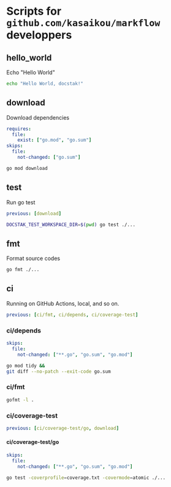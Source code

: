# Scripts for `github.com/kasaikou/markflow` developpers

## hello_world

Echo "Hello World"

```sh
echo "Hello World, docstak!"
```

## download

Download dependencies

```yaml:docstak.yml
requires:
  file:
    exist: ["go.mod", "go.sum"]
skips:
  file:
    not-changed: ["go.sum"]
```

```sh
go mod download
```

## test

Run go test

```yaml:docstak.yml
previous: [download]
```

```sh
DOCSTAK_TEST_WORKSPACE_DIR=$(pwd) go test ./...
```

## fmt

Format source codes

```sh
go fmt ./...
```

## ci

Running on GitHub Actions, local, and so on.

```yaml:docstak.yml
previous: [ci/fmt, ci/depends, ci/coverage-test]
```

### ci/depends

```yaml:docstak.yml
skips:
  file:
    not-changed: ["**.go", "go.sum", "go.mod"]
```

```sh
go mod tidy &&
git diff --no-patch --exit-code go.sum
```

### ci/fmt

```sh
gofmt -l .
```

### ci/coverage-test

```yaml:docstak.yml
previous: [ci/coverage-test/go, download]
```

#### ci/coverage-test/go

```yaml:docstak.yml
skips:
  file:
    not-changed: ["**.go", "go.sum", "go.mod"]
```

```sh
go test -coverprofile=coverage.txt -covermode=atomic ./...
```
